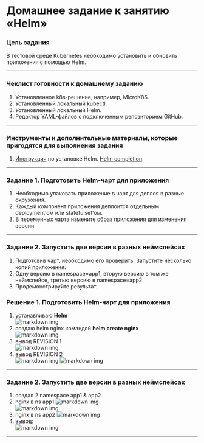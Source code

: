 # Домашнее задание к занятию «Helm»

### Цель задания

В тестовой среде Kubernetes необходимо установить и обновить приложения с помощью Helm.

------

### Чеклист готовности к домашнему заданию

1. Установленное k8s-решение, например, MicroK8S.
2. Установленный локальный kubectl.
3. Установленный локальный Helm.
4. Редактор YAML-файлов с подключенным репозиторием GitHub.

------

### Инструменты и дополнительные материалы, которые пригодятся для выполнения задания

1. [Инструкция](https://helm.sh/docs/intro/install/) по установке Helm. [Helm completion](https://helm.sh/docs/helm/helm_completion/).

------

### Задание 1. Подготовить Helm-чарт для приложения

1. Необходимо упаковать приложение в чарт для деплоя в разные окружения. 
2. Каждый компонент приложения деплоится отдельным deployment’ом или statefulset’ом.
3. В переменных чарта измените образ приложения для изменения версии.

------

### Задание 2. Запустить две версии в разных неймспейсах

1. Подготовив чарт, необходимо его проверить. Запуститe несколько копий приложения.
2. Одну версию в namespace=app1, вторую версию в том же неймспейсе, третью версию в namespace=app2.
3. Продемонстрируйте результат.

### Решение 1. Подготовить Helm-чарт для приложения

1. устанавливаю **Helm**  
![markdown img](01.png)  
2. создаю helm nginx командой **helm create nginx**  
![markdown img](02.png)  
3. вывод REVISION 1  
![markdown img](03.png)  
4. вывод REVISION 2  
![markdown img](04.png) 
![markdown img](05.png)   

------

### Задание 2. Запустить две версии в разных неймспейсах

1. создал 2 namespace app1 & app2  
2. nginx в ns app1
![markdown img](06.png)  
![markdown img](07.png)   
3. nginx в ns app2
![markdown img](08.png) 
4. вывод:  
![markdown img](09.png) 

------